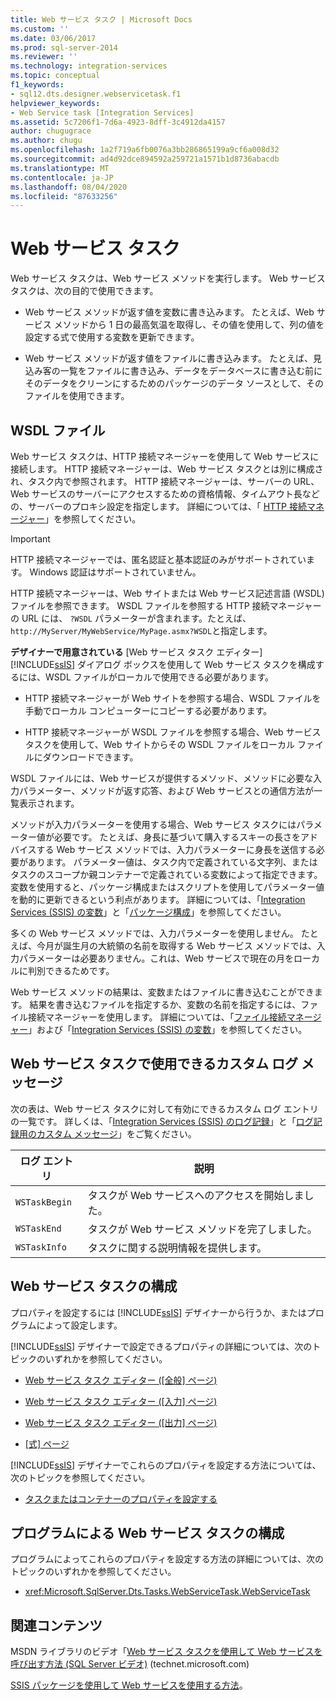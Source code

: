 ```yaml
---
title: Web サービス タスク | Microsoft Docs
ms.custom: ''
ms.date: 03/06/2017
ms.prod: sql-server-2014
ms.reviewer: ''
ms.technology: integration-services
ms.topic: conceptual
f1_keywords:
- sql12.dts.designer.webservicetask.f1
helpviewer_keywords:
- Web Service task [Integration Services]
ms.assetid: 5c7206f1-7d6a-4923-8dff-3c4912da4157
author: chugugrace
ms.author: chugu
ms.openlocfilehash: 1a2f719a6fb0076a3bb286865199a9cf6a008d32
ms.sourcegitcommit: ad4d92dce894592a259721a1571b1d8736abacdb
ms.translationtype: MT
ms.contentlocale: ja-JP
ms.lasthandoff: 08/04/2020
ms.locfileid: "87633256"
---
```

# <a name="web-service-task"></a>Web サービス タスク
  Web サービス タスクは、Web サービス メソッドを実行します。 Web サービス タスクは、次の目的で使用できます。  
  
-   Web サービス メソッドが返す値を変数に書き込みます。 たとえば、Web サービス メソッドから 1 日の最高気温を取得し、その値を使用して、列の値を設定する式で使用する変数を更新できます。  
  
-   Web サービス メソッドが返す値をファイルに書き込みます。 たとえば、見込み客の一覧をファイルに書き込み、データをデータベースに書き込む前にそのデータをクリーンにするためのパッケージのデータ ソースとして、そのファイルを使用できます。  
  
## <a name="wsdl-file"></a>WSDL ファイル  
 Web サービス タスクは、HTTP 接続マネージャーを使用して Web サービスに接続します。 HTTP 接続マネージャーは、Web サービス タスクとは別に構成され、タスク内で参照されます。 HTTP 接続マネージャーは、サーバーの URL、Web サービスのサーバーにアクセスするための資格情報、タイムアウト長などの、サーバーのプロキシ設定を指定します。 詳細については、「 [HTTP 接続マネージャー](../connection-manager/http-connection-manager.md)」を参照してください。  
  
> [!IMPORTANT]  
>  HTTP 接続マネージャーでは、匿名認証と基本認証のみがサポートされています。 Windows 認証はサポートされていません。  
  
 HTTP 接続マネージャーは、Web サイトまたは Web サービス記述言語 (WSDL) ファイルを参照できます。 WSDL ファイルを参照する HTTP 接続マネージャーの URL には、 `?WSDL` パラメーターが含まれます。たとえば、 `http://MyServer/MyWebService/MyPage.asmx?WSDL`と指定します。  
  
 **デザイナーで用意されている** [Web サービス タスク エディター] [!INCLUDE[ssIS](../../includes/ssis-md.md)] ダイアログ ボックスを使用して Web サービス タスクを構成するには、WSDL ファイルがローカルで使用できる必要があります。  
  
-   HTTP 接続マネージャーが Web サイトを参照する場合、WSDL ファイルを手動でローカル コンピューターにコピーする必要があります。  
  
-   HTTP 接続マネージャーが WSDL ファイルを参照する場合、Web サービス タスクを使用して、Web サイトからその WSDL ファイルをローカル ファイルにダウンロードできます。  
  
 WSDL ファイルには、Web サービスが提供するメソッド、メソッドに必要な入力パラメーター、メソッドが返す応答、および Web サービスとの通信方法が一覧表示されます。  
  
 メソッドが入力パラメーターを使用する場合、Web サービス タスクにはパラメーター値が必要です。 たとえば、身長に基づいて購入するスキーの長さをアドバイスする Web サービス メソッドでは、入力パラメーターに身長を送信する必要があります。 パラメーター値は、タスク内で定義されている文字列、またはタスクのスコープか親コンテナーで定義されている変数によって指定できます。 変数を使用すると、パッケージ構成またはスクリプトを使用してパラメーター値を動的に更新できるという利点があります。 詳細については、「[Integration Services (SSIS) の変数](../integration-services-ssis-variables.md)」と「[パッケージ構成](../package-configurations.md)」を参照してください。  
  
 多くの Web サービス メソッドでは、入力パラメーターを使用しません。 たとえば、今月が誕生月の大統領の名前を取得する Web サービス メソッドでは、入力パラメーターは必要ありません。これは、Web サービスで現在の月をローカルに判別できるためです。  
  
 Web サービス メソッドの結果は、変数またはファイルに書き込むことができます。 結果を書き込むファイルを指定するか、変数の名前を指定するには、ファイル接続マネージャーを使用します。 詳細については、「[ファイル接続マネージャー](../connection-manager/file-connection-manager.md)」および「[Integration Services (SSIS) の変数](../integration-services-ssis-variables.md)」を参照してください。  
  
## <a name="custom-logging-messages-available-on-the-web-service-task"></a>Web サービス タスクで使用できるカスタム ログ メッセージ  
 次の表は、Web サービス タスクに対して有効にできるカスタム ログ エントリの一覧です。 詳しくは、「[Integration Services &#40;SSIS&#41; のログ記録](../performance/integration-services-ssis-logging.md)」と「[ログ記録用のカスタム メッセージ](../custom-messages-for-logging.md)」をご覧ください。  
  
|ログ エントリ|説明|  
|---------------|-----------------|  
|`WSTaskBegin`|タスクが Web サービスへのアクセスを開始しました。|  
|`WSTaskEnd`|タスクが Web サービス メソッドを完了しました。|  
|`WSTaskInfo`|タスクに関する説明情報を提供します。|  
  
## <a name="configuration-of-the-web-service-task"></a>Web サービス タスクの構成  
 プロパティを設定するには [!INCLUDE[ssIS](../../includes/ssis-md.md)] デザイナーから行うか、またはプログラムによって設定します。  
  
 [!INCLUDE[ssIS](../../includes/ssis-md.md)] デザイナーで設定できるプロパティの詳細については、次のトピックのいずれかを参照してください。  
  
-   [Web サービス タスク エディター &#40;[全般] ページ&#41;](../general-page-of-integration-services-designers-options.md)  
  
-   [Web サービス タスク エディター &#40;[入力] ページ&#41;](../web-service-task-editor-input-page.md)  
  
-   [Web サービス タスク エディター &#40;[出力] ページ&#41;](../web-service-task-editor-output-page.md)  
  
-   [[式] ページ](../expressions/expressions-page.md)  
  
 [!INCLUDE[ssIS](../../includes/ssis-md.md)] デザイナーでこれらのプロパティを設定する方法については、次のトピックを参照してください。  
  
-   [タスクまたはコンテナーのプロパティを設定する](../set-the-properties-of-a-task-or-container.md)  
  
## <a name="programmatic-configuration-of-the-web-service-task"></a>プログラムによる Web サービス タスクの構成  
 プログラムによってこれらのプロパティを設定する方法の詳細については、次のトピックのいずれかを参照してください。  
  
-   <xref:Microsoft.SqlServer.Dts.Tasks.WebServiceTask.WebServiceTask>  
  
## <a name="related-content"></a>関連コンテンツ  
 MSDN ライブラリのビデオ「[Web サービス タスクを使用して Web サービスを呼び出す方法 (SQL Server ビデオ)](https://go.microsoft.com/fwlink/?LinkId=259642) (technet.microsoft.com)  
  
 [SSIS パッケージを使用して Web サービスを使用する方法](https://www.c-sharpcorner.com/article/how-to-consume-web-service-through-ssis-package/)。  
  
  
